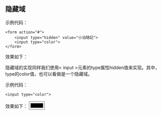 ## 隐藏域
示例代码：
```
<form action="#">
    <input type="hidden" value="小泊随記">
    <input type="color">
</form>
```
效果如下：
<form action="">
    <input type="hidden" value="小泊随記">
</form>

隐藏域的实现同样我们使用< input >元素的type属性hidden值来实现。其中，type的color值，也可以看做是一个隐藏域。

示例代码：
```
<input type="color">
```
效果如下：
<input type="color">
